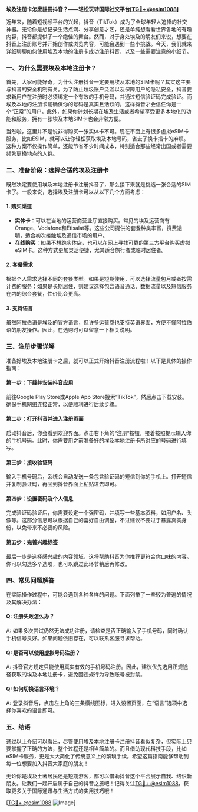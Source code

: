 **埃及注册卡怎麽註冊抖音？——轻松玩转国际社交平台[[TG💪+ @esim1088](https://t.me/s/esim1088)]**

近年来，随着短视频平台的兴起，抖音（TikTok）成为了全球年轻人追捧的社交神器。无论你是想记录生活点滴、分享创意才艺，还是单纯想看看世界各地的有趣内容，抖音都提供了一个绝佳的舞台。然而，对于身处埃及的朋友们来说，想要在抖音上注册账号并开始创作或浏览内容，可能会遇到一些小挑战。今天，我们就来详细聊聊如何使用埃及本地的注册卡成功注册抖音，以及一些需要注意的小细节。

### 一、为什么需要埃及本地注册卡？

首先，大家可能好奇，为什么注册抖音一定要用埃及本地的SIM卡呢？其实这主要与抖音的安全机制有关。为了防止垃圾账户泛滥以及保障用户的隐私安全，抖音要求新用户在注册时必须绑定一个有效的手机号码，并通过短信验证码完成验证。而埃及本地的注册卡能确保你的号码是真实且活跃的，这样抖音才会信任你是一个“正常”的用户。此外，如果你计划长期在埃及生活或者希望享受更多本地化的功能和服务，拥有一张埃及本地SIM卡也会非常方便。

当然啦，这里并不是说非得购买一张实体卡不可。现在市面上有很多虚拟eSIM卡服务，比如ESIM，就可以让你轻松获取埃及本地号码，省去了换卡插卡的麻烦。这种方案不仅操作简单，还能节省不少时间成本，特别适合那些经常出国或者需要频繁更换地点的人群。

### 二、准备阶段：选择合适的埃及注册卡

既然决定要使用埃及本地注册卡注册抖音了，那么接下来就是挑选一张合适的SIM卡了。一般来说，选择埃及注册卡可以从以下几个方面考虑：

#### 1. 购买渠道
- **实体卡**：可以在当地的运营商营业厅直接购买。常见的埃及运营商有Orange、Vodafone和Etisalat等。这些公司提供的套餐种类丰富，资费透明，适合初次接触埃及通信市场的用户。
- **在线购买**：如果不想跑实体店，也可以在网上寻找可靠的第三方平台购买虚拟eSIM卡。这种方式更加灵活便捷，尤其适合旅行者或临时居住者。

#### 2. 套餐需求
根据个人需求选择不同的套餐类型。如果是短期使用，可以选择流量包月或者按需计费的服务；如果是长期居住，则建议选择包含语音通话、数据流量以及短信服务在内的综合套餐，性价比会更高。

#### 3. 支持语言
虽然阿拉伯语是埃及的官方语言，但许多运营商也支持英语界面，方便不懂阿拉伯语的朋友操作。因此，在选购时可以留意一下相关说明。

### 三、注册步骤详解

准备好埃及本地注册卡之后，就可以正式开始抖音注册流程啦！以下是具体的操作指南：

#### 第一步：下载并安装抖音应用
前往Google Play Store或Apple App Store搜索“TikTok”，然后点击下载安装。确保手机网络连接正常，以便顺利进行后续步骤。

#### 第二步：打开抖音并进入注册页面
启动抖音后，你会看到欢迎界面。点击右下角的“注册”按钮，接着按照提示输入你的手机号码。此时，你需要用之前准备好的埃及本地注册卡所对应的号码进行填写。

#### 第三步：接收验证码
输入手机号码后，系统会自动发送一条包含验证码的短信到你的手机上。打开短信并复制验证码，再回到抖音界面上粘贴进去即可。

#### 第四步：设置密码及个人信息
完成验证码验证后，你需要设定一个强密码，并填写一些基本资料，如用户名、头像等。这部分信息可以根据自己的喜好自由调整，不过建议不要过于暴露真实身份，以免带来不必要的风险。

#### 第五步：完善兴趣标签
最后一步是选择感兴趣的内容领域，这将帮助抖音为你推荐更符合你口味的内容。你可以勾选多个选项，也可以跳过此环节稍后再修改。

### 四、常见问题解答

在实际操作过程中，可能会遇到各种各样的问题。下面列举了一些较为普遍的情况及其解决办法：

#### Q: 注册失败怎么办？
A: 如果多次尝试仍然无法成功注册，请检查是否正确输入了手机号码，同时确认手机信号良好。如果问题依旧存在，可以联系客服寻求帮助。

#### Q: 是否可以使用虚拟号码注册？
A: 抖音官方规定只能使用真实有效的手机号码注册。因此，建议优先选用正规途径获取的埃及本地注册卡，避免因违规行为导致账号被封禁。

#### Q: 如何切换语言环境？
A: 登录抖音后，点击左上角的三条横线图标，进入设置页面，在“语言”选项中选择你喜欢的语言即可。

### 五、结语

通过以上介绍可以看出，尽管使用埃及本地注册卡注册抖音看似复杂，但实际上只要掌握了正确的方法，整个过程还是相当简单的。而且借助现代科技手段，比如eSIM卡服务，更是大大简化了传统意义上的繁琐手续。希望这篇指南能够帮助到每一位想要加入抖音大家庭的朋友！

无论你是埃及土著居民还是短期游客，都可以借助抖音这个平台展示自我、结识新朋友。让我们一起开启属于自己的抖音之旅吧！记得关注[TG💪+ @esim1088](https://t.me/s/esim1088)，获取更多关于国际通讯与生活方式的实用技巧哦！

[[TG💪+ @esim1088](https://t.me/s/esim1088) ![Image](https://i.postimg.cc/4NQfJmqS/Snipaste-2025-05-13-00-14-12.png)]